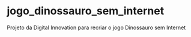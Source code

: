 # jogo_dinossauro_sem_internet
Projeto da Digital Innovation para recriar o jogo Dinossauro sem Internet 
